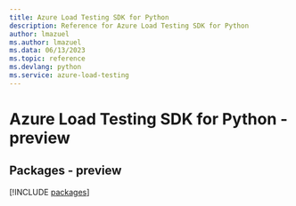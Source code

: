 ```yaml
---
title: Azure Load Testing SDK for Python
description: Reference for Azure Load Testing SDK for Python
author: lmazuel
ms.author: lmazuel
ms.data: 06/13/2023
ms.topic: reference
ms.devlang: python
ms.service: azure-load-testing
---
```

# Azure Load Testing SDK for Python - preview
## Packages - preview
[!INCLUDE [packages](load-testing-index.md)]